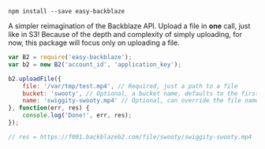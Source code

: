 `npm install --save easy-backblaze`

A simpler reimagination of the Backblaze API. Upload a file in **one** call, just like in S3! Because of the depth and complexity of simply uploading, for now, this package will focus only on uploading a file. 

``` javascript
var B2 = require('easy-backblaze');
var b2 = new B2('account_id', 'application_key');

b2.uploadFile({
    file: '/var/tmp/test.mp4', // Required, just a path to a file
    bucket: 'swooty', // Optional, a bucket name, defaults to the first bucket
    name: 'swiggity-swooty.mp4' // Optional, can override the file name
}, function(err, res) {
    console.log('Done!', err, res);
});

// res = https://f001.backblazeb2.com/file/swooty/swiggity-swooty.mp4
```
